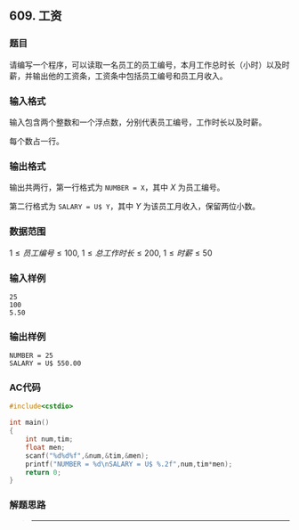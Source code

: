 ##  609. 工资

### 题目

请编写一个程序，可以读取一名员工的员工编号，本月工作总时长（小时）以及时薪，并输出他的工资条，工资条中包括员工编号和员工月收入。

### 输入格式

输入包含两个整数和一个浮点数，分别代表员工编号，工作时长以及时薪。

每个数占一行。

### 输出格式

输出共两行，第一行格式为 `NUMBER = X`，其中 $X$ 为员工编号。

第二行格式为 `SALARY = U$ Y`，其中 $Y$ 为该员工月收入，保留两位小数。

### 数据范围

$1≤员工编号≤100$,
$1≤总工作时长≤200$,
$1≤时薪≤50$

### 输入样例

```
25
100
5.50
```

### 输出样例

```
NUMBER = 25
SALARY = U$ 550.00
```

### AC代码

```c++
#include<cstdio>

int main()
{
    int num,tim;
    float men;
    scanf("%d%d%f",&num,&tim,&men);
    printf("NUMBER = %d\nSALARY = U$ %.2f",num,tim*men);
    return 0;
}
```

### 解题思路

>****

